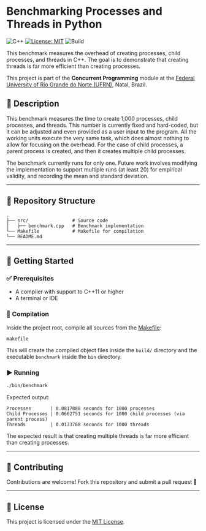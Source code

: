 # Benchmarking Processes and Threads in Python

![C++](https://img.shields.io/badge/c++-%2300599C.svg)
[![License: MIT](https://img.shields.io/badge/License-MIT-blue.svg)](LICENSE)
![Build](https://img.shields.io/badge/build-manual-lightgrey)

This benchmark measures the overhead of creating processes, child processes, and threads in C++. The goal is to demonstrate that creating threads is far more efficient than creating processes.

This project is part of the **Concurrent Programming** module at the [Federal University of Rio Grande do Norte (UFRN)](https://www.ufrn.br), Natal, Brazil.

## 📃 Description

This benchmark measures the time to create 1,000 processes, child processes, and threads. This number is currently fixed and hard-coded, but it can be adjusted and even provided as a user input to the program. All the working units execute the very same task, which does almost nothing to allow for focusing on the overhead. For the case of child processes, a parent process is created, and then it creates multiple child processes.

The benchmark currently runs for only one. Future work involves modifying the implementation to support multiple runs (at least 20) for empirical validity, and recording the mean and standard deviation.

---

## 📂 Repository Structure

```
.
├── src/                # Source code
│   ├── benchmark.cpp   # Benchmark implementation
└── Makefile            # Makefile for compilation
└── README.md
```

---

## 🚀 Getting Started

### ✅ Prerequisites

- A compiler with support to C++11 or higher
- A terminal or IDE

### 🔧 Compilation

Inside the project root, compile all sources from the [Makefile](Makefile):

```bash
makefile
```

This will create the compiled object files inside the `build/` directory and the executable `benchmark` inside the `bin` directory.

### ▶️ Running

```bash
./bin/benchmark
```

Expected output:

```
Processes       | 0.0817888 seconds for 1000 processes
Child Processes | 0.0662751 seconds for 1000 child processes (via parent process)
Threads         | 0.0133788 seconds for 1000 threads
```

The expected result is that creating multiple threads is far more efficient than creating processes.

---

## 🤝 Contributing

Contributions are welcome! Fork this repository and submit a pull request 🚀

---

## 📜 License

This project is licensed under the [MIT License](LICENSE).

